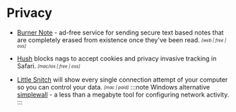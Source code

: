 # Privacy

- [Burner Note](https://burnernote.com/) - ad-free service for sending secure text based notes that are completely erased from existence once they've been read. <sub><sup>*[web | free | oss]*</sup></sub>

- [Hush](https://oblador.github.io/hush/) blocks nags to accept cookies and privacy invasive tracking in Safari. <sub><sup>*[mac/ios | free | oss]*</sup></sub>

- [Little Snitch](https://obdev.at/products/littlesnitch/index.html) will show every single connection attempt of your computer so you can control your data. <sub><sup>*[mac | paid]*</sup></sub>
  :::note Windows alternative
  [simplewall](https://www.henrypp.org/product/simplewall) - a less than a megabyte tool for configuring network activity.
  :::
